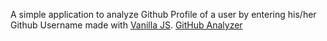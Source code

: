 A simple application to analyze Github Profile of a user by entering his/her Github Username made with [Vanilla JS](http://vanilla-js.com/).
[GitHub Analyzer](https://ayushj-02.github.io/GitHub-Analyzer/)
